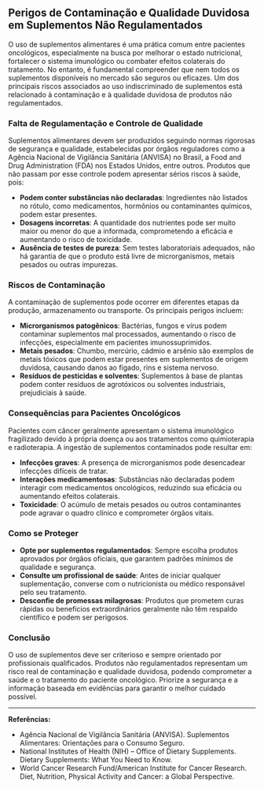 
## Perigos de Contaminação e Qualidade Duvidosa em Suplementos Não Regulamentados

O uso de suplementos alimentares é uma prática comum entre pacientes oncológicos, especialmente na busca por melhorar o estado nutricional, fortalecer o sistema imunológico ou combater efeitos colaterais do tratamento. No entanto, é fundamental compreender que nem todos os suplementos disponíveis no mercado são seguros ou eficazes. Um dos principais riscos associados ao uso indiscriminado de suplementos está relacionado à contaminação e à qualidade duvidosa de produtos não regulamentados.

### Falta de Regulamentação e Controle de Qualidade

Suplementos alimentares devem ser produzidos seguindo normas rigorosas de segurança e qualidade, estabelecidas por órgãos reguladores como a Agência Nacional de Vigilância Sanitária (ANVISA) no Brasil, a Food and Drug Administration (FDA) nos Estados Unidos, entre outros. Produtos que não passam por esse controle podem apresentar sérios riscos à saúde, pois:

- **Podem conter substâncias não declaradas**: Ingredientes não listados no rótulo, como medicamentos, hormônios ou contaminantes químicos, podem estar presentes.
- **Dosagens incorretas**: A quantidade dos nutrientes pode ser muito maior ou menor do que a informada, comprometendo a eficácia e aumentando o risco de toxicidade.
- **Ausência de testes de pureza**: Sem testes laboratoriais adequados, não há garantia de que o produto está livre de microrganismos, metais pesados ou outras impurezas.

### Riscos de Contaminação

A contaminação de suplementos pode ocorrer em diferentes etapas da produção, armazenamento ou transporte. Os principais perigos incluem:

- **Microrganismos patogênicos**: Bactérias, fungos e vírus podem contaminar suplementos mal processados, aumentando o risco de infecções, especialmente em pacientes imunossuprimidos.
- **Metais pesados**: Chumbo, mercúrio, cádmio e arsênio são exemplos de metais tóxicos que podem estar presentes em suplementos de origem duvidosa, causando danos ao fígado, rins e sistema nervoso.
- **Resíduos de pesticidas e solventes**: Suplementos à base de plantas podem conter resíduos de agrotóxicos ou solventes industriais, prejudiciais à saúde.

### Consequências para Pacientes Oncológicos

Pacientes com câncer geralmente apresentam o sistema imunológico fragilizado devido à própria doença ou aos tratamentos como quimioterapia e radioterapia. A ingestão de suplementos contaminados pode resultar em:

- **Infecções graves**: A presença de microrganismos pode desencadear infecções difíceis de tratar.
- **Interações medicamentosas**: Substâncias não declaradas podem interagir com medicamentos oncológicos, reduzindo sua eficácia ou aumentando efeitos colaterais.
- **Toxicidade**: O acúmulo de metais pesados ou outros contaminantes pode agravar o quadro clínico e comprometer órgãos vitais.

### Como se Proteger

- **Opte por suplementos regulamentados**: Sempre escolha produtos aprovados por órgãos oficiais, que garantem padrões mínimos de qualidade e segurança.
- **Consulte um profissional de saúde**: Antes de iniciar qualquer suplementação, converse com o nutricionista ou médico responsável pelo seu tratamento.
- **Desconfie de promessas milagrosas**: Produtos que prometem curas rápidas ou benefícios extraordinários geralmente não têm respaldo científico e podem ser perigosos.

### Conclusão

O uso de suplementos deve ser criterioso e sempre orientado por profissionais qualificados. Produtos não regulamentados representam um risco real de contaminação e qualidade duvidosa, podendo comprometer a saúde e o tratamento do paciente oncológico. Priorize a segurança e a informação baseada em evidências para garantir o melhor cuidado possível.

---
**Referências:**
- Agência Nacional de Vigilância Sanitária (ANVISA). Suplementos Alimentares: Orientações para o Consumo Seguro.
- National Institutes of Health (NIH) – Office of Dietary Supplements. Dietary Supplements: What You Need to Know.
- World Cancer Research Fund/American Institute for Cancer Research. Diet, Nutrition, Physical Activity and Cancer: a Global Perspective.
```
